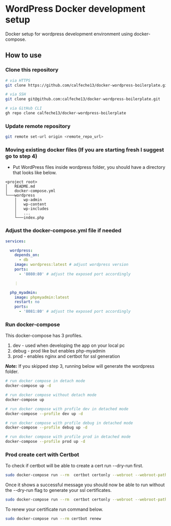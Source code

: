 # WordPress Docker development setup

Docker setup for wordpress development environment using docker-compose.

## How to use

### Clone this repository
```sh
# via HTTPS
git clone https://github.com/calfeche13/docker-wordpress-boilerplate.git

# via SSH
git clone git@github.com:calfeche13/docker-wordpress-boilerplate.git

# via GitHub CLI
gh repo clone calfeche13/docker-wordpress-boilerplate
```

### Update remote repository
```sh
git remote set-url origin <remote_repo_url>
```

### Moving existing docker files (If you are starting fresh I suggest go to step 4)
- Put WordPress files inside wordpress folder, you should have a directory that looks like below.
```
<project root>
│   README.md
│   docker-compose.yml
└───wordpress
    │   wp-admin
    │   wp-content
    │   wp-includes
    │   ...
    └───index.php
```

### Adjust the docker-compose.yml file if needed
```yml
services:

  wordpress:
    depends_on:
      - db
    image: wordpress:latest # adjust wordpress version
    ports:
      - '8080:80' # adjust the exposed port accordingly

    ⋮

  php_myadmin:
    image: phpmyadmin:latest
    restart: no
    ports:
      - '8081:80' # adjust the exposed port accordingly
```

### Run docker-compose

This docker-compose has 3 profiles.
1. dev - used when developing the app on your local pc
2. debug - prod like but enables php-myadmin
3. prod - enables nginx and certbot for ssl generation

**_Note:_** If you skipped step 3, running below will generate the wordpress folder.
```sh
# run docker compose in detach mode
docker-compose up -d

# run docker compose without detach mode
docker-compose up

# run docker compose with profile dev in detached mode
docker-compose --profile dev up -d

# run docker compose with profile debug in detached mode
docker-compose --profile debug up -d

# run docker compose with profile prod in detached mode
docker-compose --profile prod up -d
```

### Prod create cert with Certbot
To check if certbot will be able to create a cert run --dry-run first.

```sh
sudo docker-compose run --rm  certbot certonly --webroot --webroot-path /var/www/certbot/ -d example.org --dry-run
```

Once it shows a successful message you should now be able to run without the --dry-run flag to generate your ssl certificates.

```sh
sudo docker-compose run --rm  certbot certonly --webroot --webroot-path /var/www/certbot/ -d example.org
```

To renew your certificate run command below.

```sh
sudo docker-compose run --rm certbot renew
```